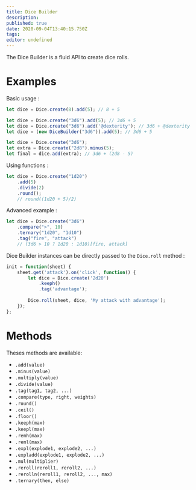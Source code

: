 ```yaml
---
title: Dice Builder
description: 
published: true
date: 2020-09-04T13:40:15.750Z
tags: 
editor: undefined
---
```


The Dice Builder is a fluid API to create dice rolls.

# Examples

Basic usage : 
```javascript
let dice = Dice.create(8).add(5); // 8 + 5
```

```javascript
let dice = Dice.create("3d6").add(5); // 3d6 + 5
let dice = Dice.create("3d6").add('@dexterity'); // 3d6 + @dexterity
let dice = (new DiceBuilder("3d6")).add(5); // 3d6 + 5
```

```javascript
let dice = Dice.create("3d6");
let extra = Dice.create("2d8").minus(5);
let final = dice.add(extra); // 3d6 + (2d8 - 5)
```

Using functions : 
```javascript
let dice = Dice.create("1d20")
    .add(5)
    .divide(2)
    .round();
    // round((1d20 + 5)/2)
```

Advanced example :
```javascript
let dice = Dice.create("3d6")
    .compare(">", 10)
    .ternary("1d20", "1d10")
    .tag("fire", "attack")
    // (3d6 > 10 ? 1d20 : 1d10)[fire, attack]
```

Dice Builder instances can be directly passed to the `Dice.roll` method :
```javascript
init = function(sheet) {
    sheet.get('attack').on('click', function() {
        let dice = Dice.create('2d20')
            .keeph()
            .tag('advantage');
        
        Dice.roll(sheet, dice, 'My attack with advantage');
    });
};
```

# Methods

Theses methods are available:

* `.add(value)`
* `.minus(value)`
* `.multiply(value)`
* `.divide(value)`
* `.tag(tag1, tag2, ...)`
* `.compare(type, right, weights)`
* `.round()`
* `.ceil()`
* `.floor()`
* `.keeph(max)`
* `.keepl(max)`
* `.remh(max)`
* `.reml(max)`
* `.expl(explode1, explode2, ...)`
* `.expladd(explode1, explode2, ...)`
* `.mul(multiplier)`
* `.reroll(reroll1, reroll2, ...)`
* `.rerolln(reroll1, reroll2, ..., max)`
* `.ternary(then, else)`